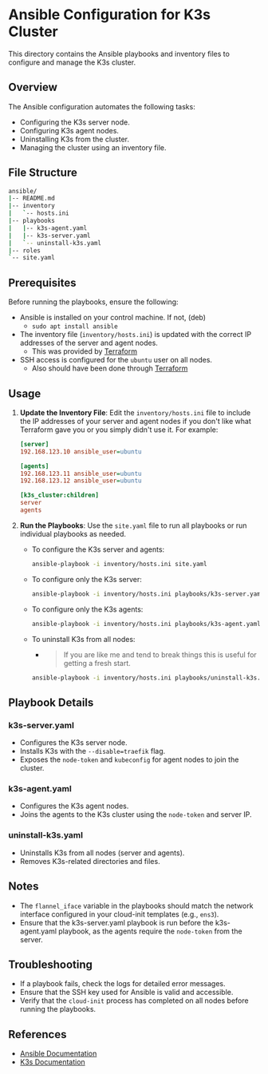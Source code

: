 # Ansible Configuration for K3s Cluster

This directory contains the Ansible playbooks and inventory files to configure and manage the K3s cluster.

## Overview

The Ansible configuration automates the following tasks:

- Configuring the K3s server node.
- Configuring K3s agent nodes.
- Uninstalling K3s from the cluster.
- Managing the cluster using an inventory file.

## File Structure

```bash
ansible/
|-- README.md
|-- inventory
|   `-- hosts.ini
|-- playbooks
|   |-- k3s-agent.yaml
|   |-- k3s-server.yaml
|   `-- uninstall-k3s.yaml
|-- roles
`-- site.yaml                
```

## Prerequisites

Before running the playbooks, ensure the following:

- Ansible is installed on your control machine. If not, (deb)
  - `sudo apt install ansible`
- The inventory file (`inventory/hosts.ini`) is updated with the correct IP addresses of the server and agent nodes.
  - This was provided by [Terraform](https://github.com/Sean-Michael/home-kubernetes-cloud/tree/main/infrastructure/terraform)
- SSH access is configured for the `ubuntu` user on all nodes.
  - Also should have been done through [Terraform](https://github.com/Sean-Michael/home-kubernetes-cloud/tree/main/infrastructure/terraform)

## Usage

1. **Update the Inventory File**:
   Edit the `inventory/hosts.ini` file to include the IP addresses of your server and agent nodes if you don't like what Terraform gave you or you simply didn't use it. For example:

   ```ini
   [server]
   192.168.123.10 ansible_user=ubuntu

   [agents]
   192.168.123.11 ansible_user=ubuntu
   192.168.123.12 ansible_user=ubuntu

   [k3s_cluster:children]
   server
   agents
   ```

2. **Run the Playbooks**:
   Use the `site.yaml` file to run all playbooks or run individual playbooks as needed.

   - To configure the K3s server and agents:

     ```bash
     ansible-playbook -i inventory/hosts.ini site.yaml
     ```

   - To configure only the K3s server:

     ```bash
     ansible-playbook -i inventory/hosts.ini playbooks/k3s-server.yaml
     ```

   - To configure only the K3s agents:

     ```bash
     ansible-playbook -i inventory/hosts.ini playbooks/k3s-agent.yaml
     ```

   - To uninstall K3s from all nodes:
     - >If you are like me and tend to break things this is useful for getting a fresh start.

     ```bash
     ansible-playbook -i inventory/hosts.ini playbooks/uninstall-k3s.yaml
     ```

## Playbook Details

### k3s-server.yaml

- Configures the K3s server node.
- Installs K3s with the `--disable=traefik` flag.
- Exposes the `node-token` and `kubeconfig` for agent nodes to join the cluster.

### k3s-agent.yaml

- Configures the K3s agent nodes.
- Joins the agents to the K3s cluster using the `node-token` and server IP.

### uninstall-k3s.yaml

- Uninstalls K3s from all nodes (server and agents).
- Removes K3s-related directories and files.

## Notes

- The `flannel_iface` variable in the playbooks should match the network interface configured in your cloud-init templates (e.g., `ens3`).
- Ensure that the k3s-server.yaml playbook is run before the k3s-agent.yaml playbook, as the agents require the `node-token` from the server.

## Troubleshooting

- If a playbook fails, check the logs for detailed error messages.
- Ensure that the SSH key used for Ansible is valid and accessible.
- Verify that the `cloud-init` process has completed on all nodes before running the playbooks.

## References

- [Ansible Documentation](https://docs.ansible.com/)
- [K3s Documentation](https://k3s.io/)
